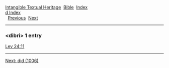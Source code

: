[Intangible Textual Heritage](../../index)  [Bible](../index) 
[Index](index)   
[d Index](_d_)  
  [Previous](c03121)  [Next](c03123) 

------------------------------------------------------------------------

### &lt;dibri&gt; 1 entry

[Lev 24:11](../kjv/lev024.htm#011)  

------------------------------------------------------------------------

[Next: did (1006)](c03123)
